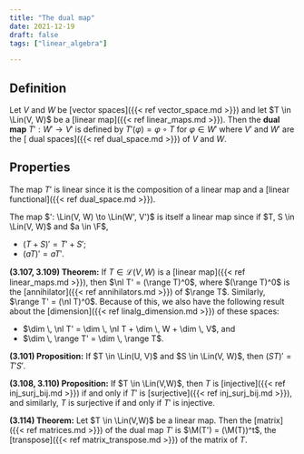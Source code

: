 ```yaml
---
title: "The dual map"
date: 2021-12-19
draft: false
tags: ["linear_algebra"]

---
```


## Definition
Let $V$ and $W$ be [vector spaces]({{< ref vector_space.md >}}) and let $T \in \Lin(V, W)$ be a [linear map]({{< ref linear_maps.md >}}). Then the **dual map** $T': W' \to V'$ is defined by $T' (\varphi) = \varphi \circ T$ for $\varphi \in W'$ where $V'$ and $W'$ are the [ dual spaces]({{< ref dual_space.md >}}) of $V$ and $W$.

## Properties
The map $T'$ is linear since it is the composition of a linear map and a [linear functional]({{< ref dual_space.md >}}). 

The map $': \Lin(V, W) \to \Lin(W', V')$ is itself a linear map since if $T, S \in \Lin(V, W)$ and $a \in \F$, 

- $(T + S)' = T' + S'$;
- $(aT)' = aT'$.

**(3.107, 3.109) Theorem:** If $T \in \mathcal{L} (V,W)$ is a [linear map]({{< ref linear_maps.md >}}), then $\nl T' = (\range T)^0$, where $(\range T)^0$ is the [annihilator]({{< ref annihilators.md >}}) of $\range T$. Similarly, $\range T' = (\nl T)^0$. Because of this, we also have the following result about the [dimension]({{< ref linalg_dimension.md >}}) of these spaces:

- $\dim \, \nl T' = \dim \, \nl T + \dim \, W + \dim \, V$, and 
- $\dim \, \range T' = \dim \, \range T$.

**(3.101) Proposition:** If $T \in \Lin(U, V)$ and $S \in \Lin(V, W)$, then $(ST)' = T'S'$.

**(3.108, 3.110) Proposition:** If $T \in \Lin(V,W)$,  then $T$ is [injective]({{< ref inj_surj_bij.md >}}) if and only if $T'$ is [surjective]({{< ref inj_surj_bij.md >}}), and similarly, $T$ is surjective if and only if $T'$ is injective. 

**(3.114) Theorem:** Let $T \in \Lin(V,W)$ be a linear map. Then the [matrix]({{< ref matrices.md >}}) of the dual map $T'$ is $\M(T') = (\M(T))^t$, the [transpose]({{< ref matrix_transpose.md >}}) of the matrix of $T$. 